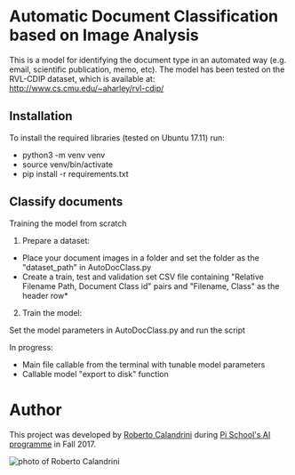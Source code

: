 # Automatic Document Classification based on Image Analysis

This is a model for identifying the document type in an automated way (e.g. email, scientific publication, memo, etc).
The model has been tested on the RVL-CDIP dataset, which is available at: http://www.cs.cmu.edu/~aharley/rvl-cdip/

## Installation

To install the required libraries (tested on Ubuntu 17.11) run:

- python3 -m venv venv
- source venv/bin/activate
- pip install -r requirements.txt

## Classify documents

Training the model from scratch

1. Prepare a dataset:

- Place your document images in a folder and set the folder as the "dataset_path" in AutoDocClass.py
- Create a train, test and validation set CSV file containing "Relative Filename Path, Document Class id" pairs and "Filename, Class" as the header row*

2. Train the model:

Set the model parameters in AutoDocClass.py and run the script


In progress:
- Main file callable from the terminal with tunable model parameters
- Callable model "export to disk" function 


# Author

This project was developed by [Roberto Calandrini](https://github.com/robical) during [Pi School's AI programme](http://picampus-school.com/programme/school-of-ai/) in Fall 2017.

![photo of Roberto Calandrini](http://picampus-school.com/wp-content/uploads/2017/11/IMG_2064-2-150x150.jpg)

